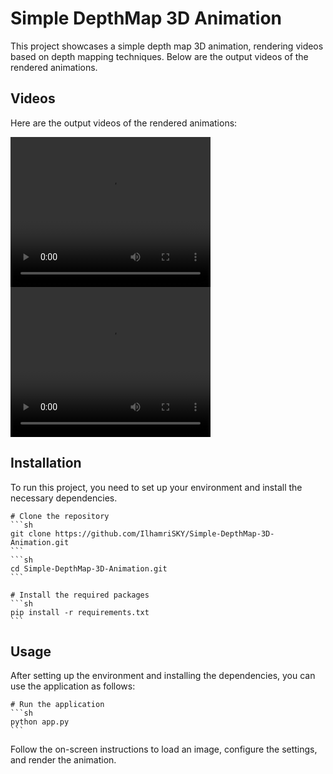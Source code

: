 Simple DepthMap 3D Animation
============================

This project showcases a simple depth map 3D animation, rendering videos based on depth mapping techniques. Below are the output videos of the rendered animations.

Videos
------
Here are the output videos of the rendered animations:

<video width="320" height="240" controls>
  <source src="result/1.mp4" type="video/mp4">
  Your browser does not support the video tag.
</video>

<video width="320" height="240" controls>
  <source src="result/2.mp4" type="video/mp4">
  Your browser does not support the video tag.
</video>

Installation
------------

To run this project, you need to set up your environment and install the necessary dependencies.

    # Clone the repository
    ```sh
    git clone https://github.com/IlhamriSKY/Simple-DepthMap-3D-Animation.git
    ```
    ```sh
    cd Simple-DepthMap-3D-Animation.git
    ```
    
    # Install the required packages
    ```sh
    pip install -r requirements.txt
    ```

Usage
-----

After setting up the environment and installing the dependencies, you can use the application as follows:
    
    # Run the application
    ```sh
    python app.py
    ```

Follow the on-screen instructions to load an image, configure the settings, and render the animation.